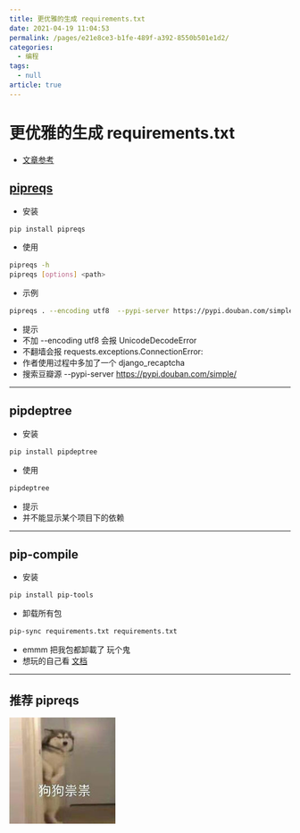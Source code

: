 ```yaml
---
title: 更优雅的生成 requirements.txt 
date: 2021-04-19 11:04:53
permalink: /pages/e21e8ce3-b1fe-489f-a392-8550b501e1d2/
categories: 
  - 编程
tags: 
  - null
article: true
---
```


# 更优雅的生成 requirements.txt

- [文章参考](https://medium.com/python-pandemonium/better-python-dependency-and-package-management-b5d8ea29dff1)

## [pipreqs](https://github.com/bndr/pipreqs)

- 安装

``` bash
pip install pipreqs     
```

- 使用

``` bash
pipreqs -h    
pipreqs [options] <path>    
```

- 示例

``` bash
pipreqs . --encoding utf8  --pypi-server https://pypi.douban.com/simple/    
```

- 提示
- 不加 --encoding utf8 会报 UnicodeDecodeError
- 不翻墙会报 requests.exceptions.ConnectionError:
- 作者使用过程中多加了一个 django_recaptcha
- 搜索豆瓣源 --pypi-server https://pypi.douban.com/simple/

---

## pipdeptree

- 安装

``` bash
pip install pipdeptree    
```

- 使用

``` bash
pipdeptree     
```

- 提示
- 并不能显示某个项目下的依赖

---

## pip-compile

- 安装

``` bash
pip install pip-tools    
```

- 卸载所有包

``` bash
pip-sync requirements.txt requirements.txt    
```

- emmm 把我包都卸載了 玩个鬼
- 想玩的自己看 [文档](https://pypi.org/project/pip-tools/)

---

## 推荐 pipreqs

![image.png](../images/7485616-cb65a7cd6a798050.png)
